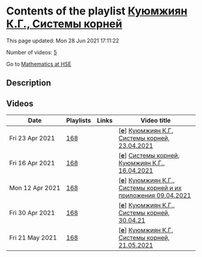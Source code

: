 # Contents of the playlist [Куюмжиян К.Г., Системы корней](https://www.youtube.com/playlist?list=PLq3E5oubNNoBZetSsS2KIQqhdQxIoKyYo)

This page updated: Mon 28 Jun 2021 17:11:22

Number of videos: [5](#videos)

Go to [Mathematics at HSE](../README.md)

## Description



## Videos

|Date|Playlists|Links|Video title|
|---|---|---|---|
| Fri&nbsp;23&nbsp;Apr&nbsp;2021 | [168](../playlists/168 "Куюмжиян К.Г., Системы корней") |  | [[**e**](https://studio.youtube.com/video/LEou-lqNsXg/edit "Edit")] [Куюмжиян К.Г. Системы корней, 23.04.2021](https://www.youtube.com/watch?v=LEou-lqNsXg&list=PLq3E5oubNNoBZetSsS2KIQqhdQxIoKyYo) |
| Fri&nbsp;16&nbsp;Apr&nbsp;2021 | [168](../playlists/168 "Куюмжиян К.Г., Системы корней") |  | [[**e**](https://studio.youtube.com/video/rgufs0vPGCc/edit "Edit")] [Системы корней, Куюмжиян К.Г., 16.04.2021](https://www.youtube.com/watch?v=rgufs0vPGCc&list=PLq3E5oubNNoBZetSsS2KIQqhdQxIoKyYo) |
| Mon&nbsp;12&nbsp;Apr&nbsp;2021 | [168](../playlists/168 "Куюмжиян К.Г., Системы корней") |  | [[**e**](https://studio.youtube.com/video/D3WFivLJDyM/edit "Edit")] [Куюмжиян К.Г., Системы корней и их приложения 09.04.2021](https://www.youtube.com/watch?v=D3WFivLJDyM&list=PLq3E5oubNNoBZetSsS2KIQqhdQxIoKyYo) |
| Fri&nbsp;30&nbsp;Apr&nbsp;2021 | [168](../playlists/168 "Куюмжиян К.Г., Системы корней") |  | [[**e**](https://studio.youtube.com/video/JG2qQUnUMUI/edit "Edit")] [Куюмжиян К.Г., Системы корней, 30.04.21](https://www.youtube.com/watch?v=JG2qQUnUMUI&list=PLq3E5oubNNoBZetSsS2KIQqhdQxIoKyYo) |
| Fri&nbsp;21&nbsp;May&nbsp;2021 | [168](../playlists/168 "Куюмжиян К.Г., Системы корней") |  | [[**e**](https://studio.youtube.com/video/WFLWWZDtAxA/edit "Edit")] [Куюмжиян К.Г. Системы корней, 21.05.2021](https://www.youtube.com/watch?v=WFLWWZDtAxA&list=PLq3E5oubNNoBZetSsS2KIQqhdQxIoKyYo) |
